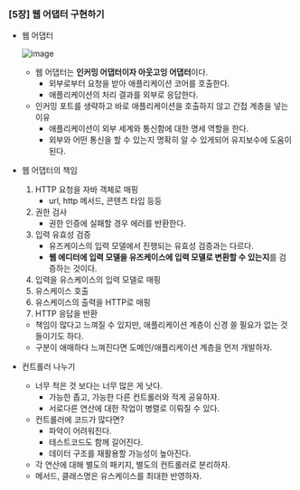 ### [5장] 웹 어댑터 구현하기

- 웹 어댑터

  ![image](https://github.com/ulimy/study/assets/18046394/d9d92433-c6b9-40af-9e68-51b52c92402b)

    - 웹 어댑터는 **인커밍 어댑터이자 아웃고잉 어댑터**이다.
        - 외부로부터 요청을 받아 애플리케이션 코어를 호출한다.
        - 애플리케이션의 처리 결과를 외부로 응답한다.
    - 인커밍 포트를 생략하고 바로 애플리케이션을 호출하지 않고 간접 계층을 넣는 이유
        - 애플리케이션이 외부 세계와 통신함에 대한 명세 역할을 한다.
        - 외부와 어떤 통신을 할 수 있는지 명확히 알 수 있게되어 유지보수에 도움이 된다.


- 웹 어댑터의 책임
    1. HTTP 요청을 자바 객체로 매핑
        - url, http 메서드, 콘텐츠 타입 등등
    2. 권한 검사
        - 권한 인증에 실패할 경우 에러를 반환한다.
    3. 입력 유효성 검증
        - 유즈케이스의 입력 모델에서 진행되는 유효성 검증과는 다르다.
        - **웹 에디터에 입력 모델을 유즈케이스에 입력 모델로 변환할 수 있는지**를 검증하는 것이다.
    4. 입력을 유스케이스의 입력 모델로 매핑
    5. 유스케이스 호출
    6. 유스케이스의 출력을 HTTP로 매핑
    7. HTTP 응답을 반환

    - 책임이 많다고 느껴질 수 있지만, 애플리케이션 계층이 신경 쓸 필요가 없는 것들이기도 하다.
    - 구분이 애매하다 느껴진다면 도메인/애플리케이션 계층을 먼저 개발하자.


- 컨트롤러 나누기
    - 너무 적은 것 보다는 너무 많은 게 낫다.
        - 가능한 좁고, 가능한 다른 컨트롤러와 적게 공유하자.
        - 서로다른 연산에 대한 작업이 병렬로 이뤄질 수 있다.
    - 컨트롤러에 코드가 많다면?
        - 파악이 어려워진다.
        - 테스트코드도 함께 길어진다.
        - 데이터 구조를 재활용할 가능성이 높아진다.
    - 각 연산에 대해 별도의 패키지, 별도의 컨트롤러로 분리하자.
    - 메서드, 클래스명은 유스케이스를 최대한 반영하자.
